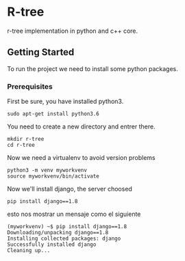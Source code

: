 # R-tree
r-tree implementation in python and c++ core.

## Getting Started
To run the project we need to install some python packages.

### Prerequisites

First be sure, you have installed python3.
```
sudo apt-get install python3.6
```

You need to create a new directory and entrer there.
```
mkdir r-tree
cd r-tree
```

Now we need a virtualenv to avoid version problems
```
python3 -m venv myworkvenv
source myworkvenv/bin/activate
```

Now we'll install django, the server choosed
```
pip install django==1.8
```

esto nos mostrar un mensaje como el siguiente
```
(myworkvenv) ~$ pip install django==1.8
Downloading/unpacking django==1.8
Installing collected packages: django
Successfully installed django
Cleaning up...
```